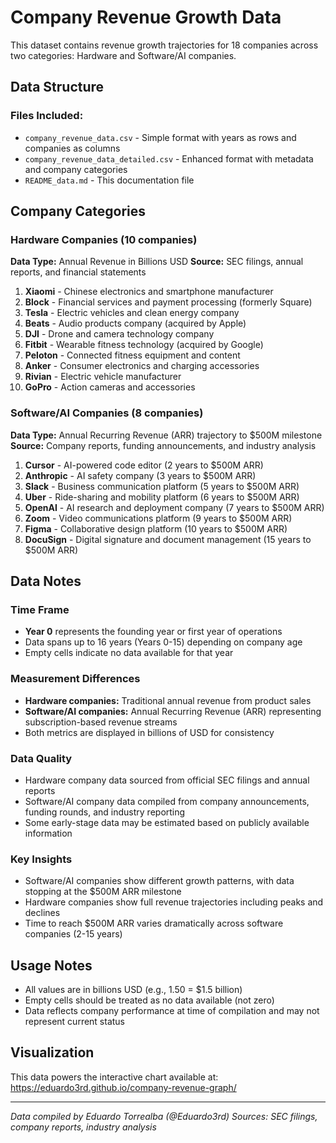 # Company Revenue Growth Data

This dataset contains revenue growth trajectories for 18 companies across two categories: Hardware and Software/AI companies.

## Data Structure

### Files Included:
- `company_revenue_data.csv` - Simple format with years as rows and companies as columns
- `company_revenue_data_detailed.csv` - Enhanced format with metadata and company categories
- `README_data.md` - This documentation file

## Company Categories

### Hardware Companies (10 companies)
**Data Type:** Annual Revenue in Billions USD
**Source:** SEC filings, annual reports, and financial statements

1. **Xiaomi** - Chinese electronics and smartphone manufacturer
2. **Block** - Financial services and payment processing (formerly Square)
3. **Tesla** - Electric vehicles and clean energy company
4. **Beats** - Audio products company (acquired by Apple)
5. **DJI** - Drone and camera technology company
6. **Fitbit** - Wearable fitness technology (acquired by Google)
7. **Peloton** - Connected fitness equipment and content
8. **Anker** - Consumer electronics and charging accessories
9. **Rivian** - Electric vehicle manufacturer
10. **GoPro** - Action cameras and accessories

### Software/AI Companies (8 companies)
**Data Type:** Annual Recurring Revenue (ARR) trajectory to $500M milestone
**Source:** Company reports, funding announcements, and industry analysis

1. **Cursor** - AI-powered code editor (2 years to $500M ARR)
2. **Anthropic** - AI safety company (3 years to $500M ARR)
3. **Slack** - Business communication platform (5 years to $500M ARR)
4. **Uber** - Ride-sharing and mobility platform (6 years to $500M ARR)
5. **OpenAI** - AI research and deployment company (7 years to $500M ARR)
6. **Zoom** - Video communications platform (9 years to $500M ARR)
7. **Figma** - Collaborative design platform (10 years to $500M ARR)
8. **DocuSign** - Digital signature and document management (15 years to $500M ARR)

## Data Notes

### Time Frame
- **Year 0** represents the founding year or first year of operations
- Data spans up to 16 years (Years 0-15) depending on company age
- Empty cells indicate no data available for that year

### Measurement Differences
- **Hardware companies:** Traditional annual revenue from product sales
- **Software/AI companies:** Annual Recurring Revenue (ARR) representing subscription-based revenue streams
- Both metrics are displayed in billions of USD for consistency

### Data Quality
- Hardware company data sourced from official SEC filings and annual reports
- Software/AI company data compiled from company announcements, funding rounds, and industry reporting
- Some early-stage data may be estimated based on publicly available information

### Key Insights
- Software/AI companies show different growth patterns, with data stopping at the $500M ARR milestone
- Hardware companies show full revenue trajectories including peaks and declines
- Time to reach $500M ARR varies dramatically across software companies (2-15 years)

## Usage Notes
- All values are in billions USD (e.g., 1.50 = $1.5 billion)
- Empty cells should be treated as no data available (not zero)
- Data reflects company performance at time of compilation and may not represent current status

## Visualization
This data powers the interactive chart available at: https://eduardo3rd.github.io/company-revenue-graph/

---
*Data compiled by Eduardo Torrealba (@Eduardo3rd)*
*Sources: SEC filings, company reports, industry analysis* 